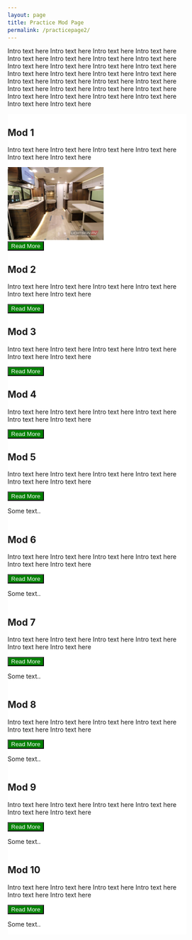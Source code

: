 ```yaml
---
layout: page
title: Practice Mod Page
permalink: /practicepage2/
---
```


<html>
<head>
<meta name="viewport" content="width=device-width, initial-scale=1">
<style>
* {
  box-sizing: border-box;
}

/* Create two equal columns that floats next to each other */
.column {
  float: left;
  width: 50%;
  padding: 10px;
  height: 400px; /* Should be removed. Only for demonstration */
}

/* Clear floats after the columns */
.row:after {
  content: "";
  display: table;
  clear: both;
}
</style>
</head>
<body>
  
<p>Intro text here Intro text here Intro text here Intro text here Intro text here Intro text here Intro text here Intro text here Intro text here Intro text here Intro text here Intro text here Intro text here Intro text here Intro text here Intro text here Intro text here Intro text here Intro text here Intro text here Intro text here Intro text here Intro text here Intro text here Intro text here Intro text here Intro text here Intro text here Intro text here Intro text here</p>

<div class="row">
  <div class="column" style="background-color:white;">
    <h2>Mod 1</h2>
    <p>Intro text here Intro text here Intro text here Intro text here Intro text here Intro text here</p>
    <img src="/assets/indyinterior.jpg" title="Mod Thumbnail" width="217.25" height="164">
    <br>
    <button style="background-color:green; color:white"> Read More </button>
  </div>
  
  <div class="column" style="background-color:white;">
    <h2>Mod 2</h2>
    <p>Intro text here Intro text here Intro text here Intro text here Intro text here Intro text here</p>
    <button style="background-color:green; color:white"> Read More </button>
  </div>
</div>

<div class="row">
  <div class="column" style="background-color:white;">
    <h2>Mod 3</h2>
    <p>Intro text here Intro text here Intro text here Intro text here Intro text here Intro text here</p>
    <button style="background-color:green; color:white"> Read More </button>
  </div>
  <div class="column" style="background-color:white;">
    <h2>Mod 4</h2>
    <p>Intro text here Intro text here Intro text here Intro text here Intro text here Intro text here</p>
    <button style="background-color:green; color:white"> Read More </button>
  </div>
</div>

<div class="row">
  <div class="column" style="background-color:white;">
    <h2>Mod 5</h2>
    <p>Intro text here Intro text here Intro text here Intro text here Intro text here Intro text here</p>
    <button style="background-color:green; color:white"> Read More </button>
    <p>Some text..</p>
  </div>
  <div class="column" style="background-color:white;">
    <h2>Mod 6</h2>
    <p>Intro text here Intro text here Intro text here Intro text here Intro text here Intro text here</p>
    <button style="background-color:green; color:white"> Read More </button>
    <p>Some text..</p>
  </div>
</div>

<div class="row">
  <div class="column" style="background-color:white;">
    <h2>Mod 7</h2>
    <p>Intro text here Intro text here Intro text here Intro text here Intro text here Intro text here</p>
    <button style="background-color:green; color:white"> Read More </button>
    <p>Some text..</p>
  </div>
  <div class="column" style="background-color:white;">
    <h2>Mod 8</h2>
    <p>Intro text here Intro text here Intro text here Intro text here Intro text here Intro text here</p>
    <button style="background-color:green; color:white"> Read More </button>
    <p>Some text..</p>
  </div>
</div>

<div class="row">
  <div class="column" style="background-color:white;">
    <h2>Mod 9</h2>
    <p>Intro text here Intro text here Intro text here Intro text here Intro text here Intro text here</p>
    <button style="background-color:green; color:white"> Read More </button>
    <p>Some text..</p>
  </div>
  <div class="column" style="background-color:white;">
    <h2>Mod 10</h2>
    <p>Intro text here Intro text here Intro text here Intro text here Intro text here Intro text here</p>
    <button style="background-color:green; color:white"> Read More </button>
    <p>Some text..</p>
  </div>
</div>



</body>
</html>
